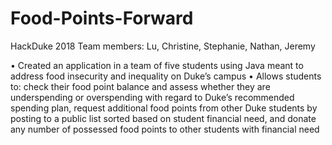 # Food-Points-Forward

HackDuke 2018
Team members: Lu, Christine, Stephanie, Nathan, Jeremy

• Created an application in a team of five students using Java meant to address food insecurity and inequality on Duke’s campus
• Allows students to: check their food point balance and assess whether they are underspending or overspending with regard to Duke’s recommended spending plan, request additional food points from other Duke students by posting to a public list sorted based on student financial need, and donate any number of possessed food points to other students with financial need
